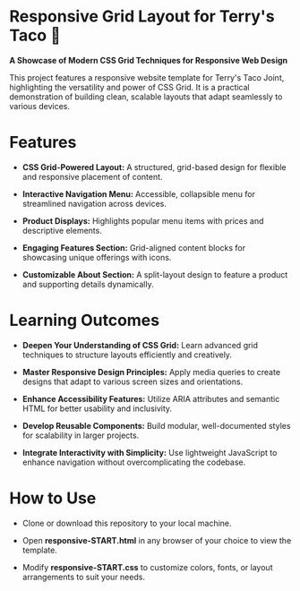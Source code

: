 # Responsive Grid Layout for Terry's Taco 🌮
**A Showcase of Modern CSS Grid Techniques for Responsive Web Design**

This project features a responsive website template for Terry's Taco Joint, highlighting the versatility and power of CSS Grid. It is a practical demonstration of building clean, scalable layouts that adapt seamlessly to various devices.

# Features
- **CSS Grid-Powered Layout:** A structured, grid-based design for flexible and responsive placement of content.
   
-  **Interactive Navigation Menu:** Accessible, collapsible menu for streamlined navigation across devices.
   
-  **Product Displays:** Highlights popular menu items with prices and descriptive elements.
   
-  **Engaging Features Section:** Grid-aligned content blocks for showcasing unique offerings with icons.

 - **Customizable About Section:** A split-layout design to feature a product and supporting details dynamically.

# Learning Outcomes
- **Deepen Your Understanding of CSS Grid:** Learn advanced grid techniques to structure layouts efficiently and creatively.
  
- **Master Responsive Design Principles:** Apply media queries to create designs that adapt to various screen sizes and orientations.
  
- **Enhance Accessibility Features:** Utilize ARIA attributes and semantic HTML for better usability and inclusivity.
  
- **Develop Reusable Components:** Build modular, well-documented styles for scalability in larger projects.
  
- **Integrate Interactivity with Simplicity:** Use lightweight JavaScript to enhance navigation without overcomplicating the codebase.

# How to Use
- Clone or download this repository to your local machine.
  
- Open **responsive-START.html** in any browser of your choice to view the template.
  
- Modify **responsive-START.css** to customize colors, fonts, or layout arrangements to suit your needs.
